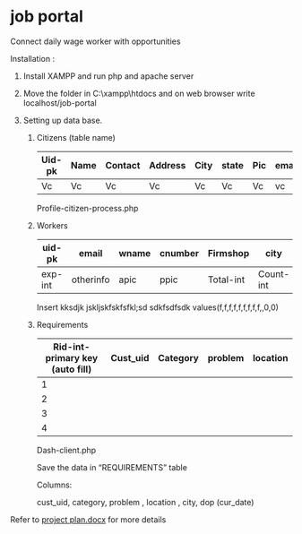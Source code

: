 # job portal
 Connect daily wage worker with opportunities

Installation :

1. Install XAMPP and run  php and apache server

2. Move the folder in C:\xampp\htdocs and on web browser write localhost/job-portal

3. Setting up data base.

   1. Citizens (table name)

      | Uid-pk | Name | Contact | Address | City | state | Pic  | email |      |      |
      | ------ | ---- | ------- | ------- | ---- | ----- | ---- | ----- | ---- | ---- |
      | Vc     | Vc   | Vc      | Vc      | Vc   | Vc    | Vc   | vc    |      |      |

      Profile-citizen-process.php

   2. Workers

      | uid-pk  | email     | wname | cnumber | Firmshop  | city      | Address | Stat | Category | Spl  |
      | ------- | --------- | ----- | ------- | --------- | --------- | ------- | ---- | -------- | ---- |
      | exp-int | otherinfo | apic  | ppic    | Total-int | Count-int |         |      |          |      |

       

      Insert kksdjk jskljskfskfsfkl;sd sdkfsdfsdk values(f,f,f,f,f,f,f,f,f,,0,0)

   3. Requirements

      | Rid-int-primary key  (auto fill) | Cust_uid | Category | problem | location |
      | -------------------------------- | -------- | -------- | ------- | -------- |
      | 1                                |          |          |         |          |
      | 2                                |          |          |         |          |
      | 3                                |          |          |         |          |
      | 4                                |          |          |         |          |

      Dash-client.php

      Save the data in “REQUIREMENTS” table

      Columns:

      cust_uid, category, problem , location , city, dop (cur_date)

Refer to [project plan.docx]() for more details
